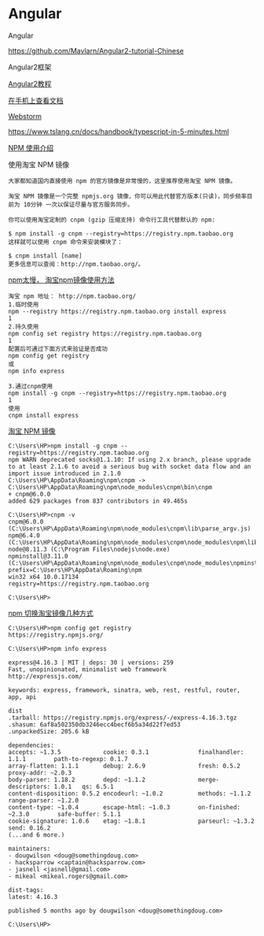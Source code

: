 # Angular

Angular

https://github.com/Mavlarn/Angular2-tutorial-Chinese

Angular2框架

[Angular2教程](https://www.w3cschool.cn/angular2/)  

[在手机上查看文档](https://m.w3cschool.cn/angular2/)  

[Webstorm](https://github.com/hncgc/Angular/tree/master/IDE)  

https://www.tslang.cn/docs/handbook/typescript-in-5-minutes.html   

[NPM 使用介绍](http://www.runoob.com/nodejs/nodejs-npm.html)  

使用淘宝 NPM 镜像
~~~
大家都知道国内直接使用 npm 的官方镜像是非常慢的，这里推荐使用淘宝 NPM 镜像。

淘宝 NPM 镜像是一个完整 npmjs.org 镜像，你可以用此代替官方版本(只读)，同步频率目前为 10分钟 一次以保证尽量与官方服务同步。

你可以使用淘宝定制的 cnpm (gzip 压缩支持) 命令行工具代替默认的 npm:

$ npm install -g cnpm --registry=https://registry.npm.taobao.org
这样就可以使用 cnpm 命令来安装模块了：

$ cnpm install [name]
更多信息可以查阅：http://npm.taobao.org/。
~~~

[npm太慢， 淘宝npm镜像使用方法](https://blog.csdn.net/quuqu/article/details/64121812)  
~~~
淘宝 npm 地址： http://npm.taobao.org/
1.临时使用
npm --registry https://registry.npm.taobao.org install express
1
2.持久使用
npm config set registry https://registry.npm.taobao.org
1
配置后可通过下面方式来验证是否成功 
npm config get registry
或 
npm info express

3.通过cnpm使用
npm install -g cnpm --registry=https://registry.npm.taobao.org
1
使用 
cnpm install express
~~~

[淘宝 NPM 镜像](http://npm.taobao.org/)  

~~~
C:\Users\HP>npm install -g cnpm --registry=https://registry.npm.taobao.org
npm WARN deprecated socks@1.1.10: If using 2.x branch, please upgrade to at least 2.1.6 to avoid a serious bug with socket data flow and an import issue introduced in 2.1.0
C:\Users\HP\AppData\Roaming\npm\cnpm -> C:\Users\HP\AppData\Roaming\npm\node_modules\cnpm\bin\cnpm
+ cnpm@6.0.0
added 629 packages from 837 contributors in 49.465s

C:\Users\HP>cnpm -v
cnpm@6.0.0 (C:\Users\HP\AppData\Roaming\npm\node_modules\cnpm\lib\parse_argv.js)
npm@6.4.0 (C:\Users\HP\AppData\Roaming\npm\node_modules\cnpm\node_modules\npm\lib\npm.js)
node@8.11.3 (C:\Program Files\nodejs\node.exe)
npminstall@3.11.0 (C:\Users\HP\AppData\Roaming\npm\node_modules\cnpm\node_modules\npminstall\lib\index.js)
prefix=C:\Users\HP\AppData\Roaming\npm
win32 x64 10.0.17134
registry=https://registry.npm.taobao.org

C:\Users\HP>

~~~

[npm 切换淘宝镜像几种方式](https://blog.csdn.net/yuanyuanispeak/article/details/79480904)  

~~~
C:\Users\HP>npm config get registry
https://registry.npmjs.org/

C:\Users\HP>npm info express

express@4.16.3 | MIT | deps: 30 | versions: 259
Fast, unopinionated, minimalist web framework
http://expressjs.com/

keywords: express, framework, sinatra, web, rest, restful, router, app, api

dist
.tarball: https://registry.npmjs.org/express/-/express-4.16.3.tgz
.shasum: 6af8a502350db3246ecc4becf6b5a34d22f7ed53
.unpackedSize: 205.6 kB

dependencies:
accepts: ~1.3.5            cookie: 0.3.1              finalhandler: 1.1.1        path-to-regexp: 0.1.7
array-flatten: 1.1.1       debug: 2.6.9               fresh: 0.5.2               proxy-addr: ~2.0.3
body-parser: 1.18.2        depd: ~1.1.2               merge-descriptors: 1.0.1   qs: 6.5.1
content-disposition: 0.5.2 encodeurl: ~1.0.2          methods: ~1.1.2            range-parser: ~1.2.0
content-type: ~1.0.4       escape-html: ~1.0.3        on-finished: ~2.3.0        safe-buffer: 5.1.1
cookie-signature: 1.0.6    etag: ~1.8.1               parseurl: ~1.3.2           send: 0.16.2
(...and 6 more.)

maintainers:
- dougwilson <doug@somethingdoug.com>
- hacksparrow <captain@hacksparrow.com>
- jasnell <jasnell@gmail.com>
- mikeal <mikeal.rogers@gmail.com>

dist-tags:
latest: 4.16.3

published 5 months ago by dougwilson <doug@somethingdoug.com>

C:\Users\HP>

~~~



